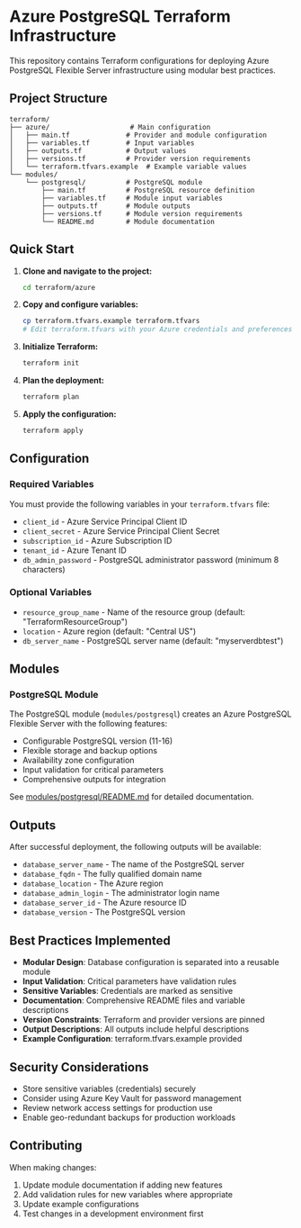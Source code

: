 # Azure PostgreSQL Terraform Infrastructure

This repository contains Terraform configurations for deploying Azure PostgreSQL Flexible Server infrastructure using modular best practices.

## Project Structure

```
terraform/
├── azure/                    # Main configuration
│   ├── main.tf              # Provider and module configuration
│   ├── variables.tf         # Input variables
│   ├── outputs.tf           # Output values
│   ├── versions.tf          # Provider version requirements
│   └── terraform.tfvars.example  # Example variable values
└── modules/
    └── postgresql/          # PostgreSQL module
        ├── main.tf          # PostgreSQL resource definition
        ├── variables.tf     # Module input variables
        ├── outputs.tf       # Module outputs
        ├── versions.tf      # Module version requirements
        └── README.md        # Module documentation
```

## Quick Start

1. **Clone and navigate to the project:**
   ```bash
   cd terraform/azure
   ```

2. **Copy and configure variables:**
   ```bash
   cp terraform.tfvars.example terraform.tfvars
   # Edit terraform.tfvars with your Azure credentials and preferences
   ```

3. **Initialize Terraform:**
   ```bash
   terraform init
   ```

4. **Plan the deployment:**
   ```bash
   terraform plan
   ```

5. **Apply the configuration:**
   ```bash
   terraform apply
   ```

## Configuration

### Required Variables

You must provide the following variables in your `terraform.tfvars` file:

- `client_id` - Azure Service Principal Client ID
- `client_secret` - Azure Service Principal Client Secret  
- `subscription_id` - Azure Subscription ID
- `tenant_id` - Azure Tenant ID
- `db_admin_password` - PostgreSQL administrator password (minimum 8 characters)

### Optional Variables

- `resource_group_name` - Name of the resource group (default: "TerraformResourceGroup")
- `location` - Azure region (default: "Central US")
- `db_server_name` - PostgreSQL server name (default: "myserverdbtest")

## Modules

### PostgreSQL Module

The PostgreSQL module (`modules/postgresql`) creates an Azure PostgreSQL Flexible Server with the following features:

- Configurable PostgreSQL version (11-16)
- Flexible storage and backup options
- Availability zone configuration
- Input validation for critical parameters
- Comprehensive outputs for integration

See [modules/postgresql/README.md](modules/postgresql/README.md) for detailed documentation.

## Outputs

After successful deployment, the following outputs will be available:

- `database_server_name` - The name of the PostgreSQL server
- `database_fqdn` - The fully qualified domain name
- `database_location` - The Azure region
- `database_admin_login` - The administrator login name
- `database_server_id` - The Azure resource ID
- `database_version` - The PostgreSQL version

## Best Practices Implemented

- **Modular Design**: Database configuration is separated into a reusable module
- **Input Validation**: Critical parameters have validation rules
- **Sensitive Variables**: Credentials are marked as sensitive
- **Documentation**: Comprehensive README files and variable descriptions
- **Version Constraints**: Terraform and provider versions are pinned
- **Output Descriptions**: All outputs include helpful descriptions
- **Example Configuration**: terraform.tfvars.example provided

## Security Considerations

- Store sensitive variables (credentials) securely
- Consider using Azure Key Vault for password management
- Review network access settings for production use
- Enable geo-redundant backups for production workloads

## Contributing

When making changes:

1. Update module documentation if adding new features
2. Add validation rules for new variables where appropriate
3. Update example configurations
4. Test changes in a development environment first 